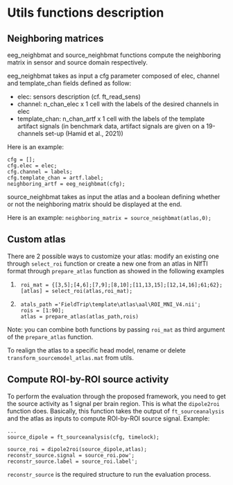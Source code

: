 # Utils functions description

## Neighboring matrices
eeg_neighbmat and source_neighbmat functions compute the neighboring matrix in sensor and source domain respectively.

eeg_neighbmat takes as input a cfg parameter composed of elec, channel and template_chan fields defined as follow:
* elec: sensors description (cf. ft_read_sens)
* channel: n_chan_elec x 1 cell with the labels of the desired channels in elec
* template_chan: n_chan_artf x 1 cell with the labels of the template artifact signals (in benchmark data, artifact signals are given on a 19-channels set-up (Hamid et al., 2021))

Here is an example:
```
cfg = [];
cfg.elec = elec;
cfg.channel = labels;
cfg.template_chan = artf.label;
neighboring_artf = eeg_neighbmat(cfg);
```

source_neighbmat takes as input the atlas and a boolean defining whether or not the neighboring matrix should be displayed at the end.

Here is an example:
`neighboring_matrix = source_neighbmat(atlas,0);`

## Custom atlas
There are 2 possible ways to customize your atlas: modify an existing one through `select_roi` function or create a new one from an atlas in NIfTI format through `prepare_atlas` function as showed in the following examples
1. ```
	roi_mat = {[3,5];[4,6];[7,9];[8,10];[11,13,15];[12,14,16];61;62};
    [atlas] = select_roi(atlas,roi_mat);
    ```
2. ```
	atals_path ='FieldTrip\template\atlas\aal\ROI_MNI_V4.nii';
	rois = [1:90];
	atlas = prepare_atlas(atlas_path,rois)
	```
Note: you can combine both functions by passing `roi_mat` as third argument of the `prepare_atlas` function.

To realign the atlas to a specific head model, rename or delete `transform_sourcemodel_atlas.mat` from utils.

## Compute ROI-by-ROI source activity
To perform the evaluation through the proposed framework, you need to get the source activity as 1 signal per brain region. This is what the `dipole2roi` function does. Basically, this function takes the output of `ft_sourceanalysis` and the atlas as inputs to compute ROI-by-ROI source signal. Example:
```
...
source_dipole = ft_sourceanalysis(cfg, timelock);

source_roi = dipole2roi(source_dipole,atlas);
reconstr_source.signal = source_roi.pow';
reconstr_source.label = source_roi.label';
```
`reconstr_source` is the required structure to run the evaluation process.